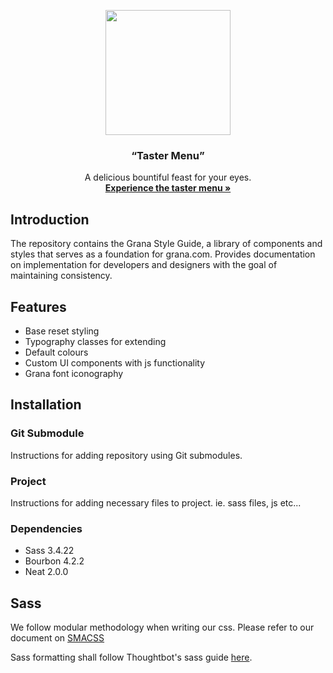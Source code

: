 <p align="center">
  <a href="https://grana.com">
    <img src="https://ci5.googleusercontent.com/proxy/Tnzq17baRFIbJf5GaewtP0PPIHqKlkud3xV8KspOZWp_yRSoevRG5PzOYlQBJs4NCoNJyCyi3S8k1GXyTQ_EM2M6_vRYU7qKcf0J5Uqs53N1T27A9n3fctBLeJHR-qGAd-yDam01o2SSEiaBK70cR3scQp37V3vX4j_1z0MeixM=s0-d-e1-ft#https://media.grana.com/static/version1500534080/frontend/Grana/desktop/en_US/Magento_Email/logo_email.png" width=200>
  </a>
  
  <h3 align="center">&#8220;Taster Menu&#8221;</h3>

  <p align="center">
    A delicious bountiful feast for your eyes.
    <br>
    <a href="#"><strong>Experience the taster menu &raquo;</strong></a>
  </p>
</p>

## Introduction

The repository contains the Grana Style Guide, a library of components and styles 
that serves as a foundation for grana.com. Provides documentation
on implementation for developers and designers with the goal of maintaining consistency.

## Features
- Base reset styling
- Typography classes for extending
- Default colours
- Custom UI components with js functionality
- Grana font iconography

## Installation

### Git Submodule

Instructions for adding repository using Git submodules.

### Project

Instructions for adding necessary files to project. ie. sass files, js etc...

### Dependencies

- Sass 3.4.22 
- Bourbon 4.2.2
- Neat 2.0.0

## Sass

We follow modular methodology when writing our css. Please refer to our document on [SMACSS](https://granacom.atlassian.net/wiki/display/TD/Scalable+and+Modular+Architecture+for+CSS)

Sass formatting shall follow Thoughtbot's sass guide [here](https://github.com/thoughtbot/guides/tree/master/style/sass).

